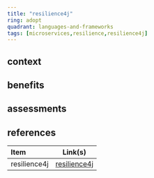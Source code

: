 ```yaml
---
title: "resilience4j"
ring: adopt
quadrant: languages-and-frameworks
tags: [microservices,resilience,resilience4j]
---
```


## context  

## benefits

## assessments  

## references

| Item | Link(s) |
| :--- | ------- |
|  resilience4j    |  [resilience4j](https://github.com/rock-hu/technology_radar/blob/master/docs/resilience4j.md)       |
